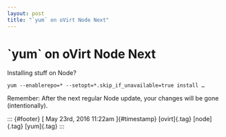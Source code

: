```yaml
---
layout: post
title: "`yum` on oVirt Node Next"
---
```



\`yum\` on oVirt Node Next
==========================

Installing stuff on Node?

    yum --enablerepo=* --setopt=*.skip_if_unavailable=true install …

Remember: After the next regular Node update, your changes will be gone
(intentionally).

::: {#footer}
[ May 23rd, 2016 11:22am ]{#timestamp} [ovirt]{.tag} [node]{.tag}
[yum]{.tag}
:::
